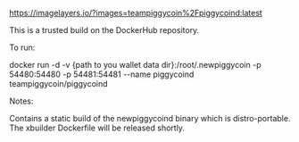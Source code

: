[<https://imagelayers.io/?images=teampiggycoin%2Fpiggycoind:latest>](https://imagelayers.io/?images=teampiggycoin%2Fpiggycoind:latest)

This is a trusted build on the DockerHub repository.

To run:

docker run -d -v {path to you wallet data dir}:/root/.newpiggycoin -p 54480:54480 -p 54481:54481 --name piggycoind teampiggycoin/piggycoind

Notes:

Contains a static build of the newpiggycoind binary which is distro-portable. The xbuilder Dockerfile will be released shortly.

